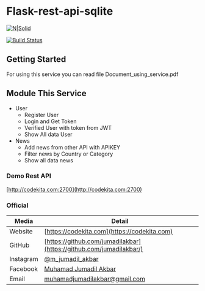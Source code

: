 # Flask-rest-api-sqlite

[![N|Solid](https://upload.wikimedia.org/wikipedia/commons/thumb/3/3c/Flask_logo.svg/460px-Flask_logo.svg.png)](https://nodesource.com/products/nsolid)

[![Build Status](https://travis-ci.org/joemccann/dillinger.svg?branch=master)](https://travis-ci.org/joemccann/dillinger)

## Getting Started
For using this service you can read file Document_using_service.pdf 
## Module This Service
 - User 
    - Register User
    - Login and Get Token
    - Verified User with token from JWT
    - Show All data User
 - News
    - Add news from other API with APIKEY
    - Filter news by Country or Category
    - Show all data news

### Demo Rest API
[http://codekita.com:2700](http://codekita.com:2700)
### Official 
| Media | Detail |
| ------ | ------ |
| Website | [https://codekita.com](https://codekita.com) |
| GitHub | [https://github.com/jumadilakbar](https://github.com/jumadilakbar/) |
| Instagram | [@m_jumadil_akbar](https://www.instagram.com/m_jumadil_akbar/) |
| Facebook | [Muhamad Jumadil Akbar](https://www.facebook.com/taiga.akbar) |
| Email | [muhamadjumadilakbar@gmail.com](muhamadjumadilakbar@gmail.com) |

